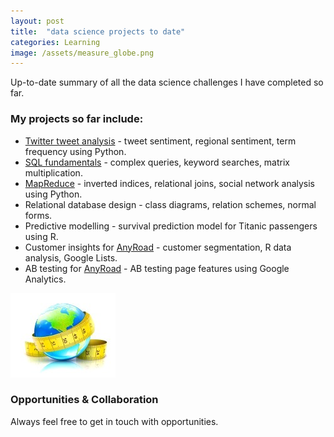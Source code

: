 ```yaml
---
layout: post
title:  "data science projects to date"
categories: Learning
image: /assets/measure_globe.png
---
```


Up-to-date summary of all the data science challenges I have completed so far.
<!--more-->

### My projects so far include:
* [Twitter tweet analysis](https://github.com/sarahleejane/Tweet-Sentiment) - tweet sentiment, regional sentiment, term frequency using Python.
* [SQL fundamentals](https://github.com/sarahleejane/Playing-SQL) - complex queries, keyword searches, matrix multiplication.
* [MapReduce](https://github.com/sarahleejane/MapReduce-Basics) - inverted indices, relational joins, social network analysis using Python.
* Relational database design - class diagrams, relation schemes, normal forms.
* Predictive modelling - survival prediction model for Titanic passengers using R. 
* Customer insights for [AnyRoad](https://www.anyroad.com/) - customer segmentation, R data analysis, Google Lists.
* AB testing for [AnyRoad](https://www.anyroad.com/) - AB testing page features using Google Analytics.

![Big data holds the answers](/assets/measure_globe.png)


### Opportunities & Collaboration
Always feel free to get in touch with opportunities.